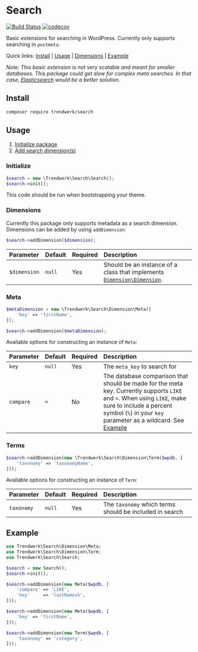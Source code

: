 # Search
[![Build Status](https://travis-ci.org/trendwerk/search.svg?branch=master)](https://travis-ci.org/trendwerk/search) [![codecov](https://codecov.io/gh/trendwerk/search/branch/master/graph/badge.svg)](https://codecov.io/gh/trendwerk/search)

Basic extensions for searching in WordPress. Currently only supports searching in `postmeta`.

Quick links: [Install](#install) | [Usage](#usage) | [Dimensions](#dimensions) | [Example](#example)

_Note: This basic extension is not very scalable and meant for smaller databases. This package could get slow for complex meta searches. In that case, [Elasticsearch](https://www.elastic.co/) would be a better solution._

## Install
```sh
composer require trendwerk/search
```

## Usage

1. [Initialize package](#initialize)
2. [Add search dimension(s)](#dimensions)

### Initialize

```php
$search = new \Trendwerk\Search\Search();
$search->init();
```

This code should be run when bootstrapping your theme.

### Dimensions
Currently this package only supports metadata as a search dimension. Dimensions can be added by using `addDimension`:

```php
$search->addDimension($dimension);
```

| Parameter | Default | Required | Description |
| :--- | :--- | :--- | :--- |
| `$dimension` | `null` | Yes | Should be an instance of a class that implements [`Dimension\Dimension`](https://github.com/trendwerk/search/blob/master/src/Dimension/Dimension.php).

### Meta
```php
$metaDimension = new \Trendwerk\Search\Dimension\Meta([
	'key' => 'firstName',
]);

$search->addDimension($metaDimension);
```

Available options for constructing an instance of `Meta`:

| Parameter | Default | Required | Description |
| :--- | :--- | :--- | :--- |
| `key` | `null` | Yes | The `meta_key` to search for
| `compare` | `=` | No | The database comparison that should be made for the meta key. Currently supports `LIKE` and `=`. When using `LIKE`, make sure to include a percent symbol (`%`) in your `key` parameter as a wildcard. See [Example](#example)

### Terms
```php
$search->addDimension(new \Trendwerk\Search\Dimension\Term($wpdb, [
	'taxonomy' => 'taxonomyName',
]));
```

Available options for constructing an instance of `Term`:

| Parameter | Default | Required | Description |
| :--- | :--- | :--- | :--- |
| `taxonomy` | `null` | Yes | The `taxonomy` which terms should be included in search

## Example

```php
use Trendwerk\Search\Dimension\Meta;
use Trendwerk\Search\Dimension\Term;
use Trendwerk\Search\Search;

$search = new Search();
$search->init();

$search->addDimension(new Meta($wpdb, [
    'compare' => 'LIKE',
    'key'     => 'lastNames%',
]));

$search->addDimension(new Meta($wpdb, [
    'key' => 'firstName',
]));

$search->addDimension(new Term($wpdb, [
    'taxonomy' => 'category',
]));
```
